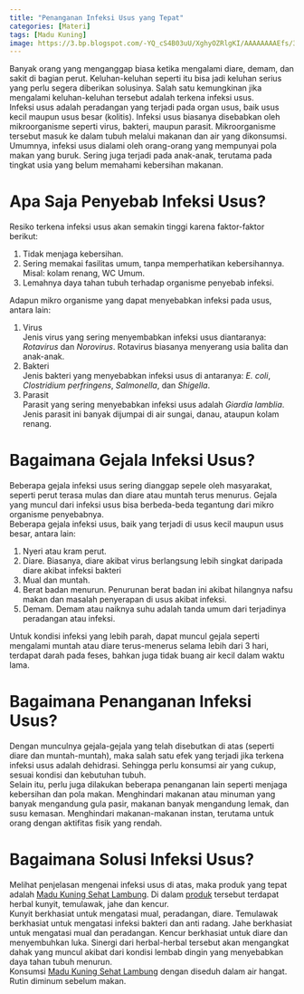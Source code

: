 ```yaml
---
title: "Penanganan Infeksi Usus yang Tepat"
categories: [Materi]
tags: [Madu Kuning]
image: https://3.bp.blogspot.com/-YQ_cS4B03uU/XghyOZRlgKI/AAAAAAAAEfs/3ldGd6TjPiQnpvZO36vm5HDbHo4xn-vnACKgBGAsYHg/s1600/201912-mho-infeksi-usus.png
---
```


<div class="paraph">Banyak orang yang menganggap biasa ketika mengalami diare, demam, dan sakit di bagian perut. Keluhan-keluhan seperti itu bisa jadi keluhan serius yang perlu segera diberikan solusinya. Salah satu kemungkinan jika mengalami keluhan-keluhan tersebut adalah terkena infeksi usus.</div>

<div class="paraph">Infeksi usus adalah peradangan yang terjadi pada organ usus, baik usus kecil maupun usus besar (kolitis). Infeksi usus biasanya disebabkan oleh mikroorganisme seperti virus, bakteri, maupun parasit. Mikroorganisme tersebut masuk ke dalam tubuh melalui makanan dan air yang dikonsumsi. Umumnya, infeksi usus dialami oleh orang-orang yang mempunyai pola makan yang buruk. Sering juga terjadi pada anak-anak, terutama pada tingkat usia yang belum memahami kebersihan makanan.</div>

<h1>Apa Saja Penyebab Infeksi Usus?</h1>

<div class="paraph">Resiko terkena infeksi usus akan semakin tinggi karena faktor-faktor berikut:</div>

<ol><li>Tidak menjaga kebersihan.</li>
<li>Sering memakai fasilitas umum, tanpa memperhatikan kebersihannya. Misal: kolam renang, WC Umum.</li>
<li>Lemahnya daya tahan tubuh terhadap organisme penyebab infeksi.</li></ol>

<div class="paraph">Adapun mikro organisme yang dapat menyebabkan infeksi pada usus, antara lain:</div>

<ol><li>Virus
<div class="paraph">Jenis virus yang sering menyembabkan infeksi usus diantaranya: <i>Rotavirus</i> dan <i>Norovirus</i>. Rotavirus biasanya menyerang usia balita dan anak-anak.</div></li>
<li>Bakteri
<div class="paraph">Jenis bakteri yang menyebabkan infeksi usus di antaranya: <i>E. coli</i>, <i>Clostridium perfringens</i>, <i>Salmonella</i>, dan <i>Shigella</i>.</div></li>
<li>Parasit
<div class="paraph">Parasit yang sering menyebabkan infeksi usus adalah <i>Giardia lamblia</i>. Jenis parasit ini banyak dijumpai di air sungai, danau, ataupun kolam renang.</div></li></ol>

<h1>Bagaimana Gejala Infeksi Usus?</h1>

<div class="paraph">Beberapa gejala infeksi usus sering dianggap sepele oleh masyarakat, seperti perut terasa mulas dan diare atau muntah terus menurus. Gejala yang muncul dari infeksi usus bisa berbeda-beda tegantung dari mikro organisme penyebabnya.</div>

<div class="paraph">Beberapa gejala infeksi usus, baik yang terjadi di usus kecil maupun usus besar, antara lain:</div>

<ol><li>Nyeri atau kram perut.</li>
<li>Diare. Biasanya, diare akibat virus berlangsung lebih singkat daripada diare akibat infeksi bakteri</li>
<li>Mual dan muntah.</li>
<li>Berat badan menurun. Penurunan berat badan ini akibat hilangnya nafsu makan dan masalah penyerapan di usus akibat infeksi.</li>
<li>Demam. Demam atau naiknya suhu adalah tanda umum dari terjadinya peradangan atau infeksi.</li></ol>

<div class="paraph">Untuk kondisi infeksi yang lebih parah, dapat muncul gejala seperti mengalami muntah atau diare terus-menerus selama lebih dari 3 hari, terdapat darah pada feses, bahkan juga tidak buang air kecil dalam waktu lama.</div>

<h1>Bagaimana Penanganan Infeksi Usus?</h1>

<div class="paraph">Dengan munculnya gejala-gejala yang telah disebutkan di atas (seperti diare dan muntah-muntah), maka salah satu efek yang terjadi jika terkena infeksi usus adalah dehidrasi. Sehingga perlu konsumsi air yang cukup, sesuai kondisi dan kebutuhan tubuh.</div>

<div class="paraph">Selain itu, perlu juga dilakukan beberapa penanganan lain seperti menjaga kebersihan dan pola makan. Menghindari makanan atau minuman yang banyak mengandung gula pasir, makanan banyak mengandung lemak, dan susu kemasan. Menghindari makanan-makanan instan, terutama untuk orang dengan aktifitas fisik yang rendah.</div>

<h1>Bagaimana Solusi Infeksi Usus?</h1>

<div class="paraph">Melihat penjelasan mengenai infeksi usus di atas, maka produk yang tepat adalah <a href="/posts/madu-kuning-sehat-lambung-wk6" title="Madu Kuning Sehat Lambung">Madu Kuning Sehat Lambung</a>. Di dalam <a href="/categories/produk" title="Produk herbAttaubah">produk</a> tersebut terdapat herbal kunyit, temulawak, jahe dan kencur.</div>

<div class="paraph">Kunyit berkhasiat untuk mengatasi mual, peradangan, diare. Temulawak berkhasiat untuk mengatasi infeksi bakteri dan anti radang. Jahe berkhasiat untuk mengatasi mual dan peradangan. Kencur berkhasiat untuk diare dan menyembuhkan luka. Sinergi dari herbal-herbal tersebut akan mengangkat dahak yang muncul akibat dari kondisi lembab dingin yang menyebabkan daya tahan tubuh menurun.</div>

<div class="paraph">Konsumsi <a href="/posts/madu-kuning-sehat-lambung-wk6" title="Madu Kuning Sehat Lambung">Madu Kuning Sehat Lambung</a> dengan diseduh dalam air hangat. Rutin diminum sebelum makan.</div>